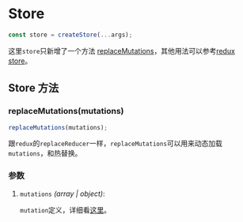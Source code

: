 # Store

```js
const store = createStore(...args);
```

这里`store`只新增了一个方法 [replaceMutations](/docs/api/store.md#replaceMutations)，其他用法可以参考[redux store](https://redux.js.org/api/store)。

## Store 方法

### replaceMutations(mutations)

```js
replaceMutations(mutations);
```

跟`redux`的`replaceReducer`一样，`replaceMutations`可以用来动态加载`mutations`，和热替换。

### 参数

1. `mutations` *(array | object)*:

   `mutation`定义，详细看[这里](../introduction/new-concepts.md#mutationobject)。

